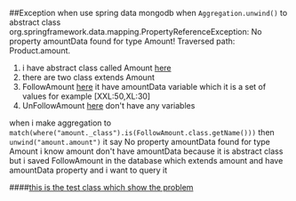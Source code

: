 ##Exception when use spring data mongodb when ``Aggregation.unwind()`` to abstract class
org.springframework.data.mapping.PropertyReferenceException: No property amountData found for type Amount! Traversed path: Product.amount.


1. i have abstract class  called Amount  [here](../master/src/main/java/org/revo/Domain/Amount.java)
2. there are two class extends Amount 
3. FollowAmount [here](../master/src/main/java/org/revo/Domain/FollowAmount.java) it have amountData variable which it is a set of values  for example [XXL:50,XL:30]
4. UnFollowAmount [here](../master/src/main/java/org/revo/Domain/UnFollowAmount.java) don't have any variables

when i make aggregation to ``match(where("amount._class").is(FollowAmount.class.getName()))`` then ``unwind("amount.amount")`` it say No property amountData found for type Amount 
i know amount don't have amountData because it is abstract class but i saved FollowAmount in the database which extends amount and have amountData property and i want to query it 


####[this is the test class which show the problem](../master/src/test/java/org/revo/IssueApplicationTests.java)